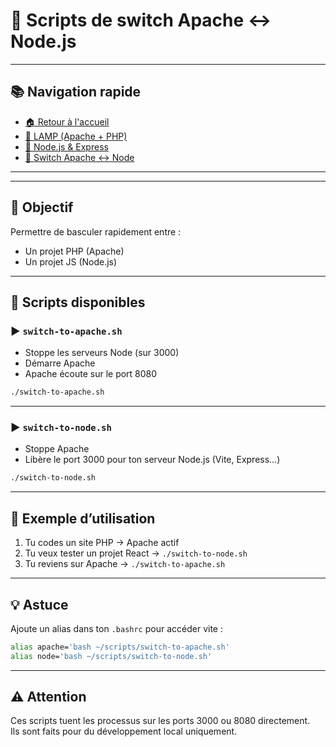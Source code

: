 # 🔄 Scripts de switch Apache <-> Node.js


---

## 📚 Navigation rapide

- [🏠 Retour à l'accueil](README.md)
- [📘 LAMP (Apache + PHP)](README-lamp.md)
- [📗 Node.js & Express](README-node.md)
- [📙 Switch Apache <-> Node](README-switching.md)

---


---

## 📂 Objectif

Permettre de basculer rapidement entre :
- Un projet PHP (Apache)
- Un projet JS (Node.js)

---

## 🧰 Scripts disponibles

### ▶️ `switch-to-apache.sh`
- Stoppe les serveurs Node (sur 3000)
- Démarre Apache
- Apache écoute sur le port 8080

```bash
./switch-to-apache.sh
```

---

### ▶️ `switch-to-node.sh`
- Stoppe Apache
- Libère le port 3000 pour ton serveur Node.js (Vite, Express…)

```bash
./switch-to-node.sh
```

---

## 🧪 Exemple d’utilisation

1. Tu codes un site PHP → Apache actif
2. Tu veux tester un projet React → `./switch-to-node.sh`
3. Tu reviens sur Apache → `./switch-to-apache.sh`

---

## 💡 Astuce

Ajoute un alias dans ton `.bashrc` pour accéder vite :

```bash
alias apache='bash ~/scripts/switch-to-apache.sh'
alias node='bash ~/scripts/switch-to-node.sh'
```

---

## ⚠️ Attention

Ces scripts tuent les processus sur les ports 3000 ou 8080 directement.  
Ils sont faits pour du développement local uniquement.
